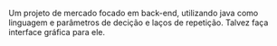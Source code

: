 Um projeto de mercado focado em back-end, utilizando java como linguagem e parâmetros de decição e laços de repetição. 
Talvez faça interface gráfica para ele.
